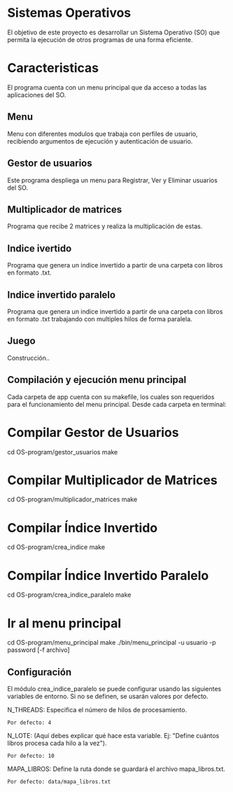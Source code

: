 # Sistemas Operativos
El objetivo de este proyecto es desarrollar un Sistema Operativo (SO) que permita la ejecución de otros programas de una forma eficiente.

# Caracteristicas
  El programa cuenta con un menu principal que da acceso a todas las aplicaciones del SO.

## Menu
  Menu con diferentes modulos que trabaja con perfiles de usuario, recibiendo argumentos de ejecución y autenticación de usuario.

## Gestor de usuarios
 Este programa despliega un menu para Registrar, Ver y Eliminar usuarios del SO.

## Multiplicador de matrices
  Programa que recibe 2 matrices y realiza la multiplicación de estas.

## Indice ivertido
  Programa que genera un indice invertido a partir de una carpeta con libros en formato .txt.

## Indice invertido paralelo 
  Programa que genera un indice invertido a partir de una carpeta con libros en formato .txt trabajando con multiples hilos de forma paralela.

## Juego
  Construcción..

## Compilación y ejecución menu principal
  Cada carpeta de app cuenta con su makefile, los cuales son requeridos para el funcionamiento del menu principal. Desde cada carpeta en terminal: 
  # Compilar Gestor de Usuarios
  cd OS-program/gestor_usuarios
  make

  # Compilar Multiplicador de Matrices
  cd OS-program/multiplicador_matrices
  make

  # Compilar Índice Invertido
  cd OS-program/crea_indice
  make

  # Compilar Índice Invertido Paralelo
  cd OS-program/crea_indice_paralelo
  make

  # Ir al menu principal
  cd OS-program/menu_principal
      make
      ./bin/menu_principal -u usuario -p password [-f archivo]

## Configuración 
  El módulo crea_indice_paralelo se puede configurar usando las siguientes variables de entorno. Si no se definen, se usarán valores por defecto.

  N_THREADS: Especifica el número de hilos de procesamiento.

    Por defecto: 4

  N_LOTE: (Aquí debes explicar qué hace esta variable. Ej: "Define cuántos libros procesa cada hilo a la vez").

    Por defecto: 10

  MAPA_LIBROS: Define la ruta donde se guardará el archivo mapa_libros.txt.

    Por defecto: data/mapa_libros.txt
